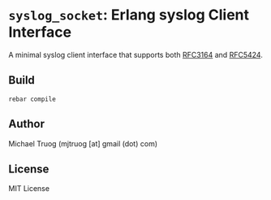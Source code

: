 `syslog_socket`: Erlang syslog Client Interface
===============================================

A minimal syslog client interface that supports both
[RFC3164](https://tools.ietf.org/html/rfc3164) and
[RFC5424](https://tools.ietf.org/html/rfc5424).

Build
-----

    rebar compile

Author
------

Michael Truog (mjtruog [at] gmail (dot) com)

License
-------

MIT License

